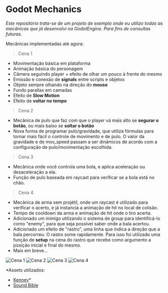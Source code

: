 # Godot Mechanics

*Este repositório trata-se de um projeto de exemplo onde eu utilizo todas as mecânicas que já desenvolvi na GodotEngine. Para fins de consultas futuras.*

Mecânicas implementadas até agora:
> Cena 1
- Movimentação básica em plataforma
- Animação básica do personagem
- Câmera seguindo player + efeito de olhar um pouco à frente do mesmo
- Emissão e conexão de **signals** entre scripts e objetos
- Objeto sempre olhando na direção do **mouse**
- Fundo parallax em camadas
- Efeito de **Slow Motion**
- Efeito de **voltar no tempo**
> Cena 2
- Mecânica de pulo que faz com que o player vá mais alto se **segurar o botão**, ou mais baixo se **soltar o botão**
- Nova forma de programar pulo/gravidade, que utiliza fórmulas para tornar mais fácil o controle de movimento e de pulo. O valor da gravidade e do mov_speed passam a ser dinâmicos de acordo com a configuração de pulo/movimentação escolhida.
> Cena 3
- Mecânica onde você controla uma bola, e aplica aceleração ou desaceleração a ela.
- Função de pulo baseada em raycast para verificar se a bola está no chão.
> Cena 4
- Mecânica de arma sem projétil, onde um raycast é utilizado para verificar o acerto, e já instancia a animação de hit no local de colisão.
- Tempo de cooldown da arma e animação de hit onde o tiro acerta.
- Adicionado um inimigo utilizando o sistema de group para identificá-lo como "enemy", para que seja possível saber onde a bala acertou.
- Adicionado um efeito de "rastro", uma linha que indica a direção que a bala percorreu. O rastro some rapidamente. Para isso foi utilizado uma função de **setup** na cena do rastro que recebe como argumento a posição inicial e final do mesmo.
- Mais em breve...


![Cena 1](https://github.com/Doc-McCoy/godot_mechanics/blob/master/prints/print1.PNG)
![Cena 2](https://github.com/Doc-McCoy/godot_mechanics/blob/master/prints/print2.png)
![Cena 3](https://github.com/Doc-McCoy/godot_mechanics/blob/master/prints/print3.png)
![Cena 4](https://github.com/Doc-McCoy/godot_mechanics/blob/master/prints/print4.png)


*Assets utilizados:

- [Kenney](https://www.kenney.nl/assets/simplified-platformer-pack)*
- [Sound Bible](http://soundbible.com/)
